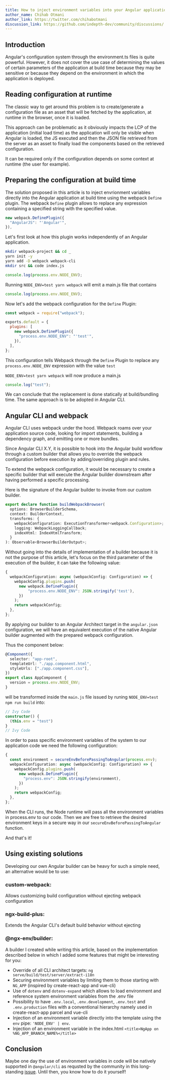 ```yaml
---
title: How to inject environment variables into your Angular applications - Angular Tutorials | indepth.dev
author_name: Chihab Otmani
author_link: https://twitter.com/chihabotmani
discussion_link: https://github.com/indepth-dev/community/discussions/
---
```


## Introduction

Angular's configuration system through the environment.ts files is quite powerful. However, it does not cover the use case of determining the values of certain parameters of the application at build time because they may be sensitive or because they depend on the environment in which the application is deployed.

## Reading configuration at runtime

The classic way to get around this problem is to create/generate a configuration file as an asset that will be fetched by the application, at runtime in the browser, once it is loaded.

This approach can be problematic as it obviously impacts the LCP of the application (initial load time) as the application will only be visible when Angular is loaded, the JS executed and then the JSON file retrieved from the server as an asset to finally load the components based on the retrieved configuration.

It can be required only if the configuration depends on some context at runtime (the user for example).

## Preparing the configuration at build time

The solution proposed in this article is to inject envrionment variables directly into the Angular application at build time using the webpack `Define` plugin. The webpack `Define` plugin allows to replace any expression containing a specified string with the specified value.

```js
new webpack.DefinePlugin({
  "AngularJS": "'Angular'",
}),
```

Let's first look at how this plugin works independently of an Angular application.

```sh
mkdir webpack-project && cd _
yarn init -y
yarn add -D webpack webpack-cli
mkdir src && code index.js
```

```js
console.log(process.env.NODE_ENV);
```

Running `NODE_ENV=test yarn webpack` will emit a main.js file that contains

```js
console.log(process.env.NODE_ENV);
```

Now let's add the webpack configuration for the `Define` Plugin:

```js
const webpack = require("webpack");

exports.default = {
  plugins: [
    new webpack.DefinePlugin({
      "process.env.NODE_ENV": "'test'",
    }),
  ],
};
```

This configuration tells Webpack through the `Define` Plugin to replace any `process.env.NODE_ENV` expression with the value `test`

`NODE_ENV=test yarn webpack` will now produce a main.js

```js
console.log("test");
```

We can conclude that the replacement is done statically at build/bundling time. The same approach is to be adopted in Angular CLI.

## Angular CLI and webpack

Angular CLI uses webpack under the hood. Webpack roams over your application source code, looking for import statements, building a dependency graph, and emitting one or more bundles.

Since Angular CLI X.Y, it is possible to hook into the Angular build workflow through a custom builder that allows you to override the webpack configuration before execution by adding/overriding plugin and rules.

To extend the webpack configuration, it would be necessary to create a specific builder that will execute the Angular builder downstream after having performed a specific processing.

Here is the signature of the Angular builder to invoke from our custom builder.

```ts
export declare function buildWebpackBrowser(
  options: BrowserBuilderSchema,
  context: BuilderContext,
  transforms: {
    webpackConfiguration: ExecutionTransformer<webpack.Configuration>;
    logging: WebpackLoggingCallback;
    indexHtml: IndexHtmlTransform;
  }
): Observable<BrowserBuilderOutput>;
```

Without going into the details of implementation of a builder because it is not the purpose of this article, let's focus on the third parameter of the execution of the builder, it can take the following value:

```ts
{
  webpackConfiguration: async (webpackConfig: Configuration) => {
    webpackConfig.plugins.push(
      new webpack.DefinePlugin({
          "process.env.NODE_ENV": JSON.stringify('test'),
      })
    );
    return webpackConfig;
  },
};
```

By applying our builder to an Angular Architect target in the `angular.json` configuration, we will have an equivalent execution of the native Angular builder augmented with the prepared webpack configuration.

Thus the component below:

```ts
@Component({
  selector: "app-root",
  templateUrl: "./app.component.html",
  styleUrls: ["./app.component.css"],
})
export class AppComponent {
  version = process.env.NODE_ENV;
}
```

will be transformed inside the `main.js` file issued by runing `NODE_ENV=test npm run build` into:

```ts
// Ivy Code
constructor() {
  (this.env = "test")
}
// Ivy Code
```

In order to pass specific environment variables of the system to our application code we need the following configuration:

```ts
{
  const environment = secureEnvBeforePassingToAngular(process.env);
  webpackConfiguration: async (webpackConfig: Configuration) => {
    webpackConfig.plugins.push(
      new webpack.DefinePlugin({
        "process.env": JSON.stringify(environment),
      })
    );
    return webpackConfig;
  },
};
```

When the CLI runs, the Node runtime will pass all the environment variables in process.env to our code. Then we are free to retrieve the desired environment keys in a secure way in our `secureEnvBeforePassingToAngular` function.

And that's it!

## Using existing solutions

Developing our own Angular builder can be heavy for such a simple need, an alternative would be to use:

### custom-webpack:

Allows customizing build configuration without ejecting webpack configuration

### ngx-build-plus:

Extends the Angular CLI's default build behavior without ejecting

### @ngx-env/builder:

A builder I created while writing this article, based on the implementation described below in which I added some features that might be interesting for you:

- Override of all CLI architect targets: `ng serve/build/test/server/extract-i18n`
- Securing environment variables by limiting them to those starting with `NG_APP` (inspired by create-react-app and vue-cli)
- Use of `dotenv` and `dotenv-expand` which allows to load environment and reference system environment variables from the .env file
- Possibility to have `.env.local`, `.env.development`, `.env.test` and `.env.production` files with a conventional hierarchy namely used in create-react-app parcel and vue-cli
- Injection of an environment variable directly into the template using the `env` pipe: `'NODE_ENV' | env`.
- Injection of an environment variable in the index.html `<title>NgApp on %NG_APP_BRANCH_NAME%</title>`

## Conclusion

Maybe one day the use of environment variables in code will be natively supported in `@angular/cli` as requsted by the community in this long-standing [issue](link_here). Until then, you know how to do it yourself!
